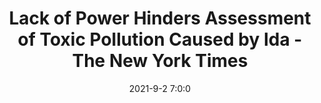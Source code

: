 ---
"title": "Lack of Power Hinders Assessment of Toxic Pollution Caused by Ida - The New York Times"
"date": "2021-9-2 7:0:0"
"feed_name": "GOOGLENEWSINDUSTRIAL"
"feed_website": "https://news.google.com/search?q=industrial%2Bincident&hl=en-US&gl=US&ceid=US:en"
"feed_rss": "https://news.google.com/rss/search?q=industrial%2Bincident&hl=en-US&gl=US&ceid=US:en"
"link": "https://www.nytimes.com/2021/09/01/climate/hurricane-ida-toxic-pollution.html"
"file": "_posts/2021-1-1-e133afeb7ce0c60cce8eae3f93cb88dbf3404ecc.md"
"accident": "0"
"drilling": "0"
---